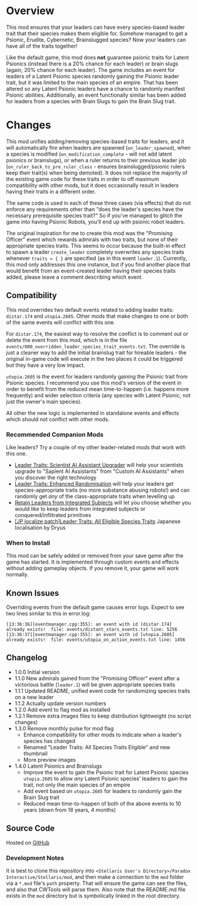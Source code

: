 # Overview

This mod ensures that your leaders can have every species-based leader trait that their species makes them eligible for.  Somehow managed to get a Psionic, Erudite, Cybernetic, Brainslugged species?  Now your leaders can have all of the traits together!

Like the default game, this mod does **not** guarantee psionic traits for Latent Psionics (instead there is a 20% chance for each leader) or brain slugs (again, 20% chance for each leader).  The game includes an event for leaders of a Latent Psionic species randomly gaining the Psionic leader trait, but it was limited to the main species of an empire.  That has been altered so any Latent Psionic leaders have a chance to randomly manifest Psionic abilities.  Additionally, an event functionally similar has been added for leaders from a species with Brain Slugs to gain the Brain Slug trait.

# Changes

This mod unifies adding/removing species-based traits for leaders, and it will automatically fire when leaders are spawned (`on_leader_spawned`), when a species is modified (`on_modification_complete` - will not add latent psionics or brainslugs), or when a ruler returns to their previous leader job (`on_ruler_back_to_pre_ruler_class` - ensures brainslugged/psionic rulers keep their trait(s) when being demoted).  It does not replace the majority of the existing game code for these traits in order to off maximum compatibility with other mods, but it does occasionally result in leaders having their traits in a different order.

The same code is used in each of these three cases (via effects) that do not enforce any requirements other than "does the leader's species have the necessary prerequisite species trait?"  So if you've managed to glitch the game into having Psionic Robots, you'll end up with psionic robot leaders.

The original inspiration for me to create this mod was the "Promising Officer" event which rewards admirals with two traits, but none of their appropriate species traits.  This seems to occur because the built-in effect to spawn a leader `create_leader` completely overwrites any species traits whenever `traits = { }` are specified (as in this event `leader.1`).  Currently, this mod only addresses this one instance, but if you find another place that would benefit from an event-created leader having their species traits added, please leave a comment describing which event.

## Compatibility

This mod overrides two default events related to adding leader traits: `distar.174` and `utopia.2605`.  Other mods that make changes to one or both of the same events will conflict with this one.

For `distar.174`, the easiest way to resolve the conflict is to comment out or delete the event from this mod, which is in the file `events/000_overridden_leader_species_trait_events.txt`.  The override is just a cleaner way to add the initial brainslug trait for hireable leaders - the original in-game code will execute in the two places it could be triggered but they have a very low impact.

`utopia.2605` is the event for leaders randomly gaining the Psionic trait from Psionic species. I recommend you use this mod's version of the event in order to benefit from the reduced mean time-to-happen (i.e. happens more frequently) and wider selection criteria (any species with Latent Psionic, not just the owner's main species).

All other the new logic is implemented in standalone events and effects which should not conflict with other mods.

### Recommended Companion Mods

Like leaders?  Try a couple of my other leader-related mods that work with this one.

* [Leader Traits: Scientist AI Assistant Upgrader](https://steamcommunity.com/sharedfiles/filedetails/?id=2498166286) will help your scientists upgrade to "Sapient AI Assistants" from "Custom AI Assistants" when you discover the right technology
* [Leader Traits: Enhanced Randomisation](https://steamcommunity.com/sharedfiles/filedetails/?id=2553806265) will help your leaders get species-appropriate traits (no more substance abusing robots!) and can randomly get _any_ of the class-appropriate traits when levelling up
* [Retain Leaders from Integrated Subjects](https://steamcommunity.com/sharedfiles/filedetails/?id=2553818684) will let you choose whether you would like to keep leaders from integrated subjects or conquered/infiltrated primitives
* [[JP localize patch]Leader Traits: All Eligible Species Traits](https://steamcommunity.com/sharedfiles/filedetails/?id=2569179425) Japanese localisation by Dryus

### When to Install

This mod can be safely added or removed from your save game after the game has started.  It is implemented through custom events and effects without adding gameplay objects.  If you remove it, your game will work normally.

## Known Issues

Overriding events from the default game causes error logs.  Expect to see two lines similar to this in error.log:

```
[13:36:36][eventmanager.cpp:355]: an event with id [distar.174] already exists!  file: events/distant_stars_events.txt line: 5256
[13:36:37][eventmanager.cpp:355]: an event with id [utopia.2605] already exists!  file: events/utopia_on_action_events.txt line: 1456
```

## Changelog

* 1.0.0 Initial version
* 1.1.0 New admirals gained from the "Promising Officer" event after a victorious battle (`leader.1`) will be given appropriate species traits
* 1.1.1 Updated README, unified event code for randomizing species traits on a new leader
* 1.1.2 Actually update version numbers
* 1.2.0 Add event to flag mod as installed
* 1.2.1 Remove extra images files to keep distribution lightweight (no script changes)
* 1.3.0 Remove monthly pulse for mod flag
    * Enhance compatibility for other mods to indicate when a leader's species has changed
    * Renamed "Leader Traits: All Species Traits Eligible" and new thumbnail
    * More preview images
* 1.4.0 Latent Psionics and Brainslugs
    * Improve the event to gain the Psionic trait for Latent Psionic species `utopia.2605` to allow _any_ Latent Psionic species' leaders to gain the trait, not only the main species of an empire
    * Add event based on `utopia.2605` for leaders to randomly gain the Brain Slug trait
    * Reduced mean time-to-happen of both of the above events to 10 years (down from 18 years, 4 months)

## Source Code

Hosted on [GitHub](https://github.com/corsairmarks/enable_all_species_traits_for_leaders)

### Development Notes

It is best to clone this repository into `<Stellaris User's Directory>/Paradox Interactive/Stellaris/mod`, and then make a connection to the `mod` folder via a `*.mod` file's `path` property.  That will ensure the game can see the files, and also that CWTools will parse them.  Also note that the README.md file exists in the `mod` directory but is symbolically linked in the root directory.

